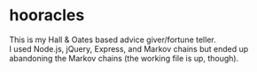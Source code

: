 # hooracles
This is my Hall & Oates based advice giver/fortune teller.  
I used Node.js, jQuery, Express, and Markov chains but ended up abandoning the Markov chains (the working file is up, though). 
